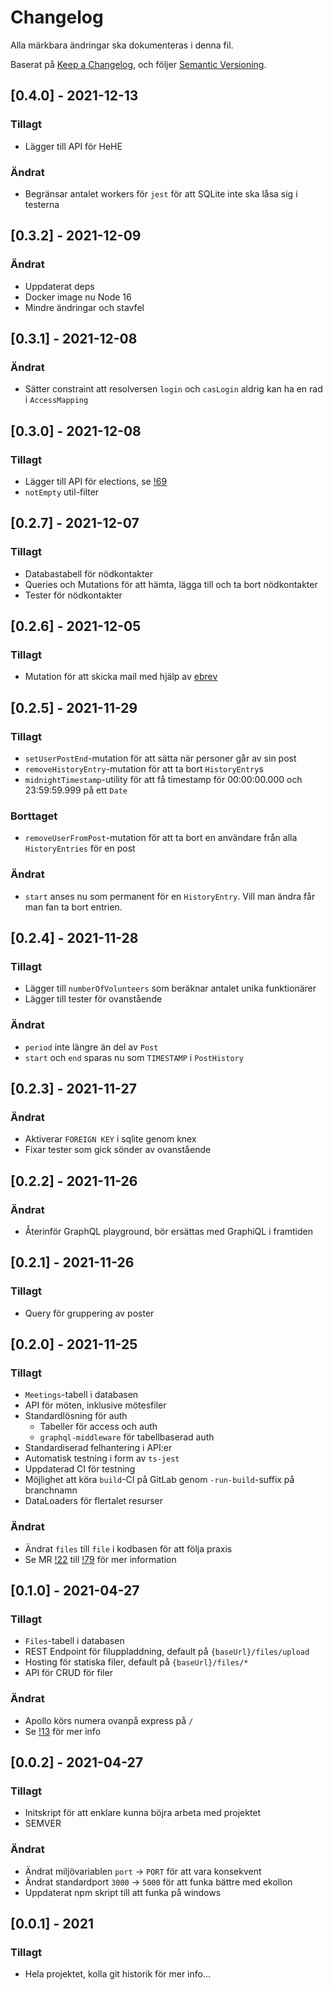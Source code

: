 # Changelog
Alla märkbara ändringar ska dokumenteras i denna fil.

Baserat på [Keep a Changelog](https://keepachangelog.com/en/1.0.0/),
och följer [Semantic Versioning](https://semver.org/spec/v2.0.0.html).

## [0.4.0] - 2021-12-13

### Tillagt
- Lägger till API för HeHE

### Ändrat
- Begränsar antalet workers för `jest` för att SQLite inte ska
låsa sig i testerna

## [0.3.2] - 2021-12-09

### Ändrat
- Uppdaterat deps
- Docker image nu Node 16
- Mindre ändringar och stavfel
## [0.3.1] - 2021-12-08

### Ändrat
- Sätter constraint att resolversen `login` och `casLogin` aldrig kan ha en
rad i `AccessMapping`

## [0.3.0] - 2021-12-08

### Tillagt
 - Lägger till API för elections, se [!69](https://gitlab.com/esektionen/projekt/ekorre/-/merge_requests/69)
 - `notEmpty` util-filter
 
## [0.2.7] - 2021-12-07

### Tillagt
- Databastabell för nödkontakter
- Queries och Mutations för att hämta, lägga till och ta bort nödkontakter
- Tester för nödkontakter

## [0.2.6] - 2021-12-05

### Tillagt
- Mutation för att skicka mail med hjälp av [ebrev](https://gitlab.com/esektionen/projekt/ebrev)

## [0.2.5] - 2021-11-29

### Tillagt
- `setUserPostEnd`-mutation för att sätta när personer går av sin post
- `removeHistoryEntry`-mutation för att ta bort `HistoryEntry`s
- `midnightTimestamp`-utility för att få timestamp för 00:00:00.000 och 23:59:59.999 på ett `Date`

### Borttaget
- `removeUserFromPost`-mutation för att ta bort en användare från alla `HistoryEntries` för en post

### Ändrat
- `start` anses nu som permanent för en `HistoryEntry`. Vill man ändra får man fan ta bort entrien.

## [0.2.4]	- 2021-11-28

### Tillagt
- Lägger till `numberOfVolunteers` som beräknar antalet unika funktionärer
- Lägger till tester för ovanstående

### Ändrat
- `period` inte längre än del av `Post`
- `start` och `end` sparas nu som `TIMESTAMP` i `PostHistory`

## [0.2.3]	- 2021-11-27

### Ändrat
- Aktiverar `FOREIGN KEY` i sqlite genom knex
- Fixar tester som gick sönder av ovanstående

## [0.2.2]	- 2021-11-26

### Ändrat
- Återinför GraphQL playground, bör ersättas med GraphiQL i framtiden

## [0.2.1]	- 2021-11-26

### Tillagt
- Query för gruppering av poster

## [0.2.0] - 2021-11-25

### Tillagt
 - `Meetings`-tabell i databasen
 - API för möten, inklusive mötesfiler
 - Standardlösning för auth
    - Tabeller för access och auth
    - `graphql-middleware` för tabellbaserad auth
 - Standardiserad felhantering i API:er
 - Automatisk testning i form av `ts-jest`
 - Uppdaterad CI för testning
 - Möjlighet att köra `build`-CI på GitLab genom `-run-build`-suffix på branchnamn
 - DataLoaders för flertalet resurser

 ### Ändrat
  - Ändrat `files` till `file` i kodbasen för att följa praxis
  - Se MR [!22](https://gitlab.com/esektionen/projekt/ekorre/-/merge_requests/22) till [!79](https://gitlab.com/esektionen/projekt/ekorre/-/merge_requests/79) för mer information


## [0.1.0] - 2021-04-27

### Tillagt
 - `Files`-tabell i databasen
 - REST Endpoint för filuppladdning, default på `{baseUrl}/files/upload`
 - Hosting för statiska filer, default på `{baseUrl}/files/*`
 - API för CRUD för filer

### Ändrat
 - Apollo körs numera ovanpå express på `/`
 - Se [!13](https://gitlab.com/esektionen/projekt/ekorre/-/merge_requests/13/) för mer info

## [0.0.2] - 2021-04-27
### Tillagt
 - Initskript för att enklare kunna böjra arbeta med projektet
 - SEMVER

### Ändrat
 - Ändrat miljövariablen `port` -> `PORT` för att vara konsekvent
 - Ändrat standardport `3000` -> `5000` för att funka bättre med ekollon
 - Uppdaterat npm skript till att funka på windows

## [0.0.1] - 2021
### Tillagt
 - Hela projektet, kolla git historik för mer info...
